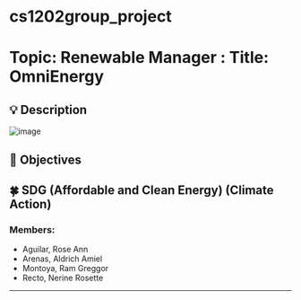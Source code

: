 # cs1202group_project

# Topic: Renewable Manager : Title: OmniEnergy
    
## :bulb: Description
![image](https://user-images.githubusercontent.com/123806801/228143030-ff7d23bd-a0ef-44ed-801d-d07765c6169d.png)




## :mag_right: Objectives

## :four_leaf_clover: SDG (Affordable and Clean Energy) (Climate Action)

### Members:
- Aguilar, Rose Ann
- Arenas, Aldrich Amiel
- Montoya, Ram Greggor
- Recto, Nerine Rosette
---
